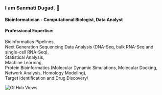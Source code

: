 ### I am Sanmati Dugad. 👋

#### Bioinformatician - Computational Biologist, Data Analyst

#### Professional Expertise:
Bioinformatics Pipelines, \
Next Generation Sequencing Data Analysis (DNA-Seq, bulk RNA-Seq and single-cell RNA-Seq),\
Statistical Analysis, \
Machine Learning, \
Protein Bioinformatics (Molecular Dynamic Simulations,  Molecular Docking, Network Analysis, Homology Modeling), \
Target Identification and Drug Discovery\

![GitHub Views](https://komarev.com/ghpvc/?username=sanmatidugad)
